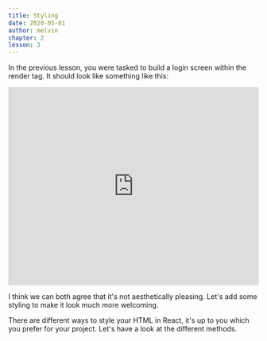 ```yaml
---
title: Styling
date: 2020-05-01
author: melvin
chapter: 2
lesson: 3
---
```


In the previous lesson, you were tasked to build a login screen within the render tag. It should look like something like this:

<iframe width="100%" height="400" src="https://stackblitz.com/edit/reactfire-activity-1?embed=1&file=index.js&hideExplorer=1&hideNavigation=1&view=preview" allowfullscreen="allowfullscreen" allowpaymentrequest frameborder="0"></iframe>

I think we can both agree that it's not aesthetically pleasing. Let's add some styling to make it look much more welcoming.

There are different ways to style your HTML in React, it's up to you which you prefer for your project. Let's have a look at the different methods.



